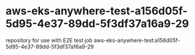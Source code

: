 # aws-eks-anywhere-test-a156d05f-5d95-4e37-89dd-5f3df37a16a9-29
repository for use with E2E test job aws-eks-anywhere-test:a156d05f-5d95-4e37-89dd-5f3df37a16a9-29
